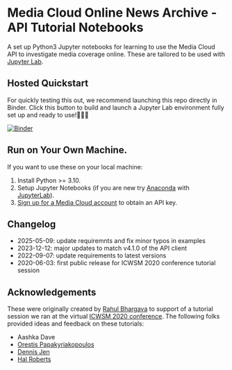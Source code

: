 Media Cloud Online News Archive - API Tutorial Notebooks
========================================================

A set up Python3 Jupyter notebooks for learning to use the Media Cloud API to investigate media coverage online. These are
tailored to be used with [Jupyter Lab](https://jupyter.org). 

## Hosted Quickstart

For quickly testing this out, we recommend launching this repo directly in Binder. Click this button to build and launch
a Jupyter Lab environment fully set up and ready to use!🎉👍🏽

[![Binder](https://mybinder.org/badge_logo.svg)](https://mybinder.org/v2/gh/rahulbot/Media-Cloud-API-Tuturial-Notebooks/master?urlpath=lab)

## Run on Your Own Machine.

If you want to use these on your local machine:

1. Install Python >= 3.10.
2. Setup Jupyter Notebooks (if you are new try [Anaconda](https://www.anaconda.com/products/individual) with [JupyterLab](https://jupyterlab.readthedocs.io/en/stable/getting_started/installation.html)).
3. [Sign up for a Media Cloud account](https://search.mediacloud.org/sign-in) to obtain an API key.

## Changelog

* 2025-05-09: update requiremnts and fix minor typos in examples
* 2023-12-12: major updates to match v4.1.0 of the API client
* 2022-09-07: update requirements to latest versions
* 2020-06-03: first public release for ICWSM 2020 conference tutorial session

## Acknowledgements

These were originally created by [Rahul Bhargava](https://github.com/rahulbot) to support of a tutorial session we ran at the virtual [ICWSM 2020 conference](https://www.icwsm.org/2020/index.html). The following folks provided ideas and feedback on these tutorials:

* Aashka Dave
* [Orestis Papakyriakopoulos](https://github.com/civicmachines)
* [Dennis Jen](https://github.com/dsjen)
* [Hal Roberts](https://github.com/hroberts)
